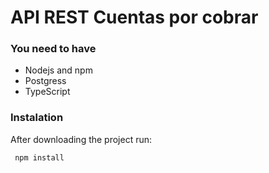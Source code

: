 # API REST Cuentas por cobrar

### You need to have
 - Nodejs and npm
 - Postgress
 - TypeScript
 
 ### Instalation
 After downloading the project run:

     npm install
